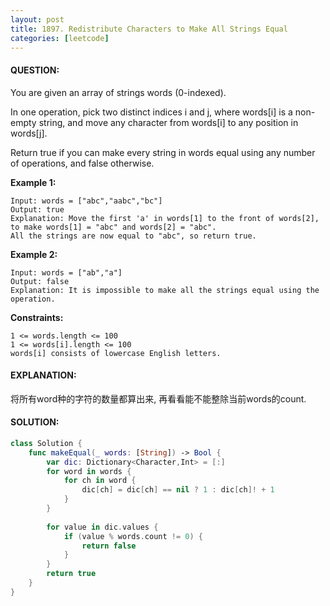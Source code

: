 ```yaml
---
layout: post
title: 1897. Redistribute Characters to Make All Strings Equal
categories: [leetcode]
---
```

#### QUESTION:
You are given an array of strings words (0-indexed).

In one operation, pick two distinct indices i and j, where words[i] is a non-empty string, and move any character from words[i] to any position in words[j].

Return true if you can make every string in words equal using any number of operations, and false otherwise.

 

__Example 1:__
```
Input: words = ["abc","aabc","bc"]
Output: true
Explanation: Move the first 'a' in words[1] to the front of words[2],
to make words[1] = "abc" and words[2] = "abc".
All the strings are now equal to "abc", so return true.
```
__Example 2:__
```
Input: words = ["ab","a"]
Output: false
Explanation: It is impossible to make all the strings equal using the operation.
```
 

__Constraints:__
```
1 <= words.length <= 100
1 <= words[i].length <= 100
words[i] consists of lowercase English letters.
```
#### EXPLANATION:

将所有word种的字符的数量都算出来, 再看看能不能整除当前words的count.

#### SOLUTION:
```swift
class Solution {
    func makeEqual(_ words: [String]) -> Bool {
        var dic: Dictionary<Character,Int> = [:]
        for word in words {
            for ch in word {
                dic[ch] = dic[ch] == nil ? 1 : dic[ch]! + 1
            }
        }
        
        for value in dic.values {
            if (value % words.count != 0) {
                return false
            }
        }
        return true
    }
}
```
